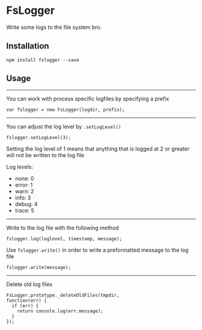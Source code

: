 FsLogger
========

Write some logs to the file system bro.

Installation
------------

```
npm install fslogger --save
```

Usage
-----
---

You can work with process specific logfiles by specifying a prefix
```
var fslogger = new FsLogger(logdir, prefix);
```

---
You can adjust the log level by `.setLogLevel()`

```
fslogger.setLogLevel(3);
```
Setting the log level of 1 means that anything that is logged at 2 or greater will not be written to the log file

Log levels:
 - none: 0
 - error: 1
 - warn: 2
 - info: 3
 - debug: 4
 - trace: 5

---
Write to the log file with the following method

```
fslogger.log(loglevel, timestamp, message);
```

Use `fslogger.write()` in order to write a preformatted message to the log file
```
fslogger.write(message);
```

---
Delete old log files
```
FsLogger.prototype._deleteOldFiles(tmpdir,
function(err) {
  if (err) {
    return console.log(err.message);
  }
});
```
